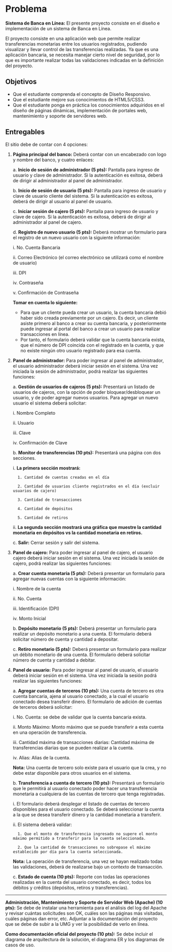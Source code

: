 # Problema

**Sistema de Banca en Línea:** El presente proyecto consiste en el diseño e implementación de un sistema de Banca en Línea.

El proyecto consiste en una aplicación web que permite realizar transferencias monetarias entre los usuarios registrados, pudiendo visualizar y llevar control de las transferencias realizadas. Ya que es una aplicación bancaria, se necesita manejar cierto nivel de seguridad, por lo que es importante realizar todas las validaciones indicadas en la definición del proyecto.

## Objetivos

- Que el estudiante comprenda el concepto de Diseño Responsivo.
- Que el estudiante mejore sus conocimientos de HTML5/CSS3.
- Que el estudiante ponga en práctica los conocimientos adquiridos en el diseño de páginas dinámicas, implementación de portales web, mantenimiento y soporte de servidores web.

## Entregables

El sitio debe de contar con 4 opciones:

1. **Página principal del banco:** Deberá contar con un encabezado con logo y nombre del banco, y cuatro enlaces:

   a. **Inicio de sesión de administrador (5 pts):** Pantalla para ingreso de usuario y clave de administrador. Si la autenticación es exitosa, deberá de dirigir al administrador al panel de administrador.

   b. **Inicio de sesión de usuario (5 pts):** Pantalla para ingreso de usuario y clave de usuario cliente del sistema. Si la autenticación es exitosa, deberá de dirigir al usuario al panel de usuario.

   c. **Iniciar sesión de cajero (5 pts):** Pantalla para ingreso de usuario y clave de cajero. Si la autenticación es exitosa, deberá de dirigir al administrador al panel de cajero.

   d. **Registro de nuevo usuario (5 pts):** Deberá mostrar un formulario para el registro de un nuevo usuario con la siguiente información:

   i. No. Cuenta Bancaria

   ii. Correo Electrónico (el correo electrónico se utilizará como el nombre de usuario)

   iii. DPI

   iv. Contraseña

   v. Confirmación de Contraseña

   **Tomar en cuenta lo siguiente:**

    - Para que un cliente pueda crear un usuario, la cuenta bancaria debió haber sido creada previamente por un cajero. Es decir, un cliente asiste primero al banco a crear su cuenta bancaria, y posteriormente puede ingresar al portal del banco a crear un usuario para realizar transacciones en línea.
    - Por tanto, el formulario deberá validar que la cuenta bancaria exista, que el número de DPI coincida con el registrado en la cuenta, y que no existe ningún otro usuario registrado para esa cuenta.

2. **Panel de administrador:** Para poder ingresar al panel de administrador, el usuario administrador deberá iniciar sesión en el sistema. Una vez iniciada la sesión de administrador, podrá realizar las siguientes funciones:

   a. **Gestión de usuarios de cajeros (5 pts):** Presentará un listado de usuarios de cajeros, con la opción de poder bloquear/desbloquear un usuario, y de poder agregar nuevos usuarios. Para agregar un nuevo usuario el sistema deberá solicitar:

   i. Nombre Completo

   ii. Usuario

   iii. Clave

   iv. Confirmación de Clave

   b. **Monitor de transferencias (10 pts):** Presentará una página con dos secciones.

   i. **La primera sección mostrará:**

         1. Cantidad de cuentas creadas en el día

         2. Cantidad de usuarios cliente registrados en el día (excluir usuarios de cajero)

         3. Cantidad de transacciones

         4. Cantidad de depósitos

         5. Cantidad de retiros

   ii. **La segunda sección mostrará una gráfica que muestre la cantidad monetaria en depósitos vs la cantidad monetaria en retiros.**

   c. **Salir:** Cerrar sesión y salir del sistema.

3. **Panel de cajero:** Para poder ingresar al panel de cajero, el usuario cajero deberá iniciar sesión en el sistema. Una vez iniciada la sesión de cajero, podrá realizar las siguientes funciones:

   a. **Crear cuenta monetaria (5 pts):** Deberá presentar un formulario para agregar nuevas cuentas con la siguiente información:

   i. Nombre de la cuenta

   ii. No. Cuenta

   iii. Identificación (DPI)

   iv. Monto Inicial

   b. **Depósito monetario (5 pts):** Deberá presentar un formulario para realizar un depósito monetario a una cuenta. El formulario deberá solicitar número de cuenta y cantidad a depositar.

   c. **Retiro monetario (5 pts):** Deberá presentar un formulario para realizar un débito monetario de una cuenta. El formulario deberá solicitar número de cuenta y cantidad a debitar.

4. **Panel de usuario:** Para poder ingresar al panel de usuario, el usuario deberá iniciar sesión en el sistema. Una vez iniciada la sesión podrá realizar las siguientes funciones:

   a. **Agregar cuentas de terceros (10 pts):** Una cuenta de tercero es otra cuenta bancaria, ajena al usuario conectado, a la cual el usuario conectado desea transferir dinero. El formulario de adición de cuentas de terceros deberá solicitar:

   i. No. Cuenta: se debe de validar que la cuenta bancaria exista.

   ii. Monto Máximo: Monto máximo que se puede transferir a esta cuenta en una operación de transferencia.

   iii. Cantidad máxima de transacciones diarias: Cantidad máxima de transferencias diarias que se pueden realizar a la cuenta.

   iv. Alias: Alias de la cuenta.

   **Nota:** Una cuenta de tercero solo existe para el usuario que la crea, y no debe estar disponible para otros usuarios en el sistema.

   b. **Transferencia a cuenta de tercero (10 pts):** Presentará un formulario que le permitirá al usuario conectado poder hacer una transferencia monetaria a cualquiera de las cuentas de tercero que tenga registradas.

   i. El formulario deberá desplegar el listado de cuentas de tercero disponibles para el usuario conectado. Se deberá seleccionar la cuenta a la que se desea transferir dinero y la cantidad monetaria a transferir.

   ii. El sistema deberá validar:

         1. Que el monto de transferencia ingresado no supere el monto máximo permitido a transferir para la cuenta seleccionada.

         2. Que la cantidad de transacciones no sobrepase el máximo establecido por día para la cuenta seleccionada.

   **Nota:** La operación de transferencia, una vez se hayan realizado todas las validaciones, deberá de realizarse bajo un contexto de transacción.

   c. **Estado de cuenta (10 pts):** Reporte con todas las operaciones realizadas en la cuenta del usuario conectado, es decir, todos los débitos y créditos (depósitos, retiros y transferencias).

---

**Administración, Mantenimiento y Soporte de Servidor Web (Apache) (10 pts):** Se debe de instalar una herramienta para el análisis del log del Apache y revisar cuántas solicitudes son OK, cuáles son las páginas más visitadas, cuáles páginas dan error, etc. Adjuntar a la documentación del proyecto que se debe de subir a la UMG y ver la posibilidad de verlo en línea.

**Como documentación oficial del proyecto (10 pts):** Se debe incluir el diagrama de arquitectura de la solución, el diagrama ER y los diagramas de casos de uso.